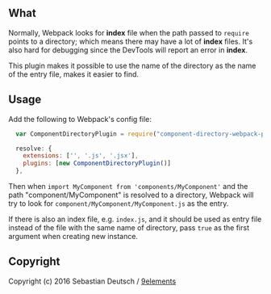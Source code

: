 ## What
Normally, Webpack looks for **index** file when the path passed to `require` points to a directory; which means there may have a lot of **index** files. It's also hard for debugging since the DevTools will report an error in **index**.

This plugin makes it possible to use the name of the directory as the name of the entry file, makes it easier to find.

## Usage

Add the following to Webpack's config file:

```javascript
  var ComponentDirectoryPlugin = require("component-directory-webpack-plugin");

  resolve: {
    extensions: ['', '.js', '.jsx'],
    plugins: [new ComponentDirectoryPlugin()]
  },

```

Then when `import MyComponent from 'components/MyComponent'` and the path "component/MyComponent" is resolved to a directory, Webpack will try to look for `component/MyComponent/MyComponent.js` as the entry.

If there is also an index file, e.g. `index.js`, and it should be used as entry file instead of the file with the same name of directory, pass `true` as the first argument when creating new instance.

## Copyright

Copyright (c) 2016 Sebastian Deutsch / [9elements](http://9elements.com/)
